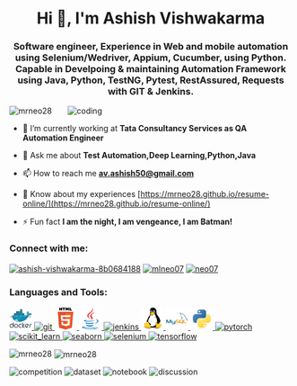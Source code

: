 <h1 align="center">Hi 👋, I'm Ashish Vishwakarma</h1>
<h3 align="center">Software engineer, Experience in Web and mobile automation using Selenium/Wedriver, Appium, Cucumber, using Python. Capable in Develpoing & maintaining Automation Framework using Java, Python, TestNG, Pytest, RestAssured, Requests with GIT & Jenkins.</h3>
<img align="right" alt="coding" width=400 src="https://gist.github.com/MedRedha/fd8e2481bde2610c96b9aafde543879c/raw/88624e8d31c4295973dcb7c900dacf0edc0a6d99/coding.gif">

<p align="left"> <img src="https://komarev.com/ghpvc/?username=mrneo28&label=Profile%20views&color=0e75b6&style=flat" alt="mrneo28" /> </p>

- 🔭 I’m currently working at **Tata Consultancy Services as QA Automation Engineer**

- 💬 Ask me about **Test Automation,Deep Learning,Python,Java**

- 📫 How to reach me **av.ashish50@gmail.com**

- 📄 Know about my experiences [https://mrneo28.github.io/resume-online/](https://mrneo28.github.io/resume-online/)

- ⚡ Fun fact **I am the night, I am vengeance, I am Batman!**

<h3 align="left">Connect with me:</h3>
<p align="left">
<a href="https://linkedin.com/in/ashish-vishwakarma-8b0684188" target="blank"><img align="center" src="https://raw.githubusercontent.com/rahuldkjain/github-profile-readme-generator/master/src/images/icons/Social/linked-in-alt.svg" alt="ashish-vishwakarma-8b0684188" height="30" width="40" /></a>
<a href="https://kaggle.com/mlneo07" target="blank"><img align="center" src="https://raw.githubusercontent.com/rahuldkjain/github-profile-readme-generator/master/src/images/icons/Social/kaggle.svg" alt="mlneo07" height="30" width="40" /></a>
<a href="https://www.leetcode.com/neo07" target="blank"><img align="center" src="https://raw.githubusercontent.com/rahuldkjain/github-profile-readme-generator/master/src/images/icons/Social/leet-code.svg" alt="neo07" height="30" width="40" /></a>
</p>

<h3 align="left">Languages and Tools:</h3>
<p align="left"> <a href="https://www.docker.com/" target="_blank" rel="noreferrer"> <img src="https://raw.githubusercontent.com/devicons/devicon/master/icons/docker/docker-original-wordmark.svg" alt="docker" width="40" height="40"/> </a> <a href="https://git-scm.com/" target="_blank" rel="noreferrer"> <img src="https://www.vectorlogo.zone/logos/git-scm/git-scm-icon.svg" alt="git" width="40" height="40"/> </a> <a href="https://www.w3.org/html/" target="_blank" rel="noreferrer"> <img src="https://raw.githubusercontent.com/devicons/devicon/master/icons/html5/html5-original-wordmark.svg" alt="html5" width="40" height="40"/> </a> <a href="https://www.java.com" target="_blank" rel="noreferrer"> <img src="https://raw.githubusercontent.com/devicons/devicon/master/icons/java/java-original.svg" alt="java" width="40" height="40"/> </a> <a href="https://www.jenkins.io" target="_blank" rel="noreferrer"> <img src="https://www.vectorlogo.zone/logos/jenkins/jenkins-icon.svg" alt="jenkins" width="40" height="40"/> </a> <a href="https://www.linux.org/" target="_blank" rel="noreferrer"> <img src="https://raw.githubusercontent.com/devicons/devicon/master/icons/linux/linux-original.svg" alt="linux" width="40" height="40"/> </a> <a href="https://www.mysql.com/" target="_blank" rel="noreferrer"> <img src="https://raw.githubusercontent.com/devicons/devicon/master/icons/mysql/mysql-original-wordmark.svg" alt="mysql" width="40" height="40"/> </a> <a href="https://www.python.org" target="_blank" rel="noreferrer"> <img src="https://raw.githubusercontent.com/devicons/devicon/master/icons/python/python-original.svg" alt="python" width="40" height="40"/> </a> <a href="https://pytorch.org/" target="_blank" rel="noreferrer"> <img src="https://www.vectorlogo.zone/logos/pytorch/pytorch-icon.svg" alt="pytorch" width="40" height="40"/> </a> <a href="https://scikit-learn.org/" target="_blank" rel="noreferrer"> <img src="https://upload.wikimedia.org/wikipedia/commons/0/05/Scikit_learn_logo_small.svg" alt="scikit_learn" width="40" height="40"/> </a> <a href="https://seaborn.pydata.org/" target="_blank" rel="noreferrer"> <img src="https://seaborn.pydata.org/_images/logo-mark-lightbg.svg" alt="seaborn" width="40" height="40"/> </a> <a href="https://www.selenium.dev" target="_blank" rel="noreferrer"> <img src="https://raw.githubusercontent.com/detain/svg-logos/780f25886640cef088af994181646db2f6b1a3f8/svg/selenium-logo.svg" alt="selenium" width="40" height="40"/> </a> <a href="https://www.tensorflow.org" target="_blank" rel="noreferrer"> <img src="https://www.vectorlogo.zone/logos/tensorflow/tensorflow-icon.svg" alt="tensorflow" width="40" height="40"/> </a> </p>

<p><img align="left" src="https://github-readme-stats.vercel.app/api/top-langs?username=mrneo28&show_icons=true&locale=en&layout=compact" alt="mrneo28" /></p>

<p>&nbsp;<img align="center" src="https://github-readme-stats.vercel.app/api?username=mrneo28&show_icons=true&locale=en" alt="mrneo28" /></p>


![competition](https://road-to-kaggle-grandmaster.vercel.app/api/badges/subinium/competition)
![dataset](https://road-to-kaggle-grandmaster.vercel.app/api/badges/mlneo07/dataset)
![notebook](https://road-to-kaggle-grandmaster.vercel.app/api/badges/mlneo07/notebook)
![discussion](https://road-to-kaggle-grandmaster.vercel.app/api/badges/mlneo07/discussion)
              
